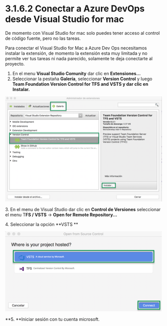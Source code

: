 # 3.1.6.2 Conectar a Azure DevOps desde Visual Studio for mac

De momento con Visual Studio for mac solo puedes tener acceso al control de código fuente, pero no las tareas.&#x20;

Para conectar el Visual Studio for Mac a Azure Dev Ops necesitamos instalar la extensión, de momento la extensión esta muy limitada y no permite ver tus tareas ni nada parecido, solamente te deja conectarte al proyecto.

1. En el menu **Visual Studio Comunity** dar clic en **Extensiones...**
2. Seleccionar la pestaña **Galería**, seleccionar **Version Control** y luego **Team Foundation Version Control for TFS and VSTS  **y dar clic e**n Instalar.**

![](../../../.gitbook/assets/00000167.png)

3\. En el menu de Visual Studio dar clic en **Control de Versiones** seleccionar el menu T**FS / VSTS** -> **Open for Remote Repository...**

4\. Seleccionar la opción  **VSTS **

![](../../../.gitbook/assets/00000168.png)

**5. **Iniciar sesión con tu cuenta microsoft.
